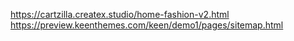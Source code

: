 https://cartzilla.createx.studio/home-fashion-v2.html
https://preview.keenthemes.com/keen/demo1/pages/sitemap.html